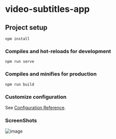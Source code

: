 # video-subtitles-app

## Project setup
```
npm install
```

### Compiles and hot-reloads for development
```
npm run serve
```

### Compiles and minifies for production
```
npm run build
```

### Customize configuration
See [Configuration Reference](https://cli.vuejs.org/config/).

### ScreenShots
![image](https://github.com/Nilesh-1211/Task/assets/77089154/964f0b21-20ab-4c09-9f7c-b0899b0adafa)
